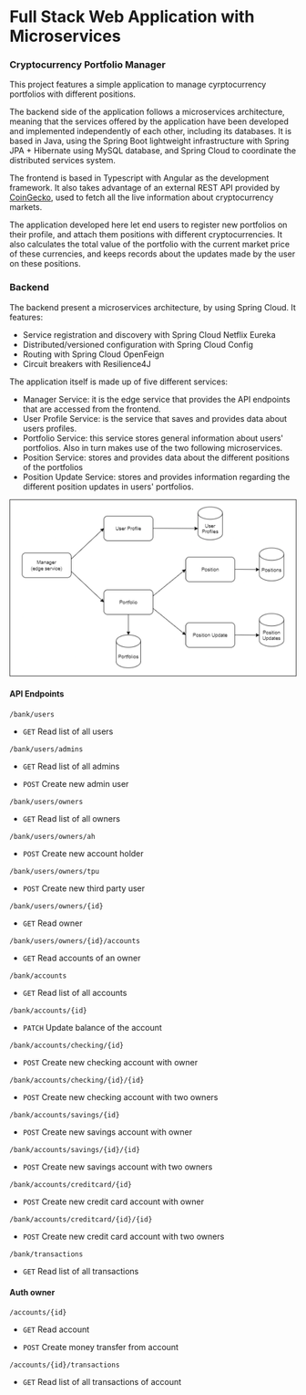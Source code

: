 # Full Stack Web Application with Microservices
### Cryptocurrency Portfolio Manager

This project features a simple application to manage cyrptocurrency portfolios with different positions.

The backend side of the application follows a microservices architecture, meaning that the services offered by the application have been developed and implemented independently of each other, including its databases. It is based in Java, using the Spring Boot lightweight infrastructure with Spring JPA + Hibernate using MySQL database, and Spring Cloud to coordinate the distributed services system.

The frontend is based in Typescript with Angular as the development framework.
It also takes advantage of an external REST API provided by [CoinGecko](https://www.coingecko.com/es/api), used to fetch all the live information about cryptocurrency markets.

The application developed here let end users to register new portfolios on their profile, and attach them positions with different cryptocurrencies. It also calculates the total value
of the portfolio with the current market price of these currencies, and keeps records about the updates made by the user on these positions.


### Backend

The backend present a microservices architecture, by using Spring Cloud. It features:

- Service registration and discovery with Spring Cloud Netflix Eureka
- Distributed/versioned configuration with Spring Cloud Config
- Routing with Spring Cloud OpenFeign
- Circuit breakers with Resilience4J

The application itself is made up of five different services:

- Manager Service: it is the edge service that provides the API endpoints that are accessed from the frontend.
- User Profile Service: is the service that saves and provides data about users profiles.
- Portfolio Service: this service stores general information about users' portfolios. Also in turn makes use of the two following microservices.
- Position Service: stores and provides data about the different positions of the portfolios
- Position Update Service: stores and provides information regarding the different position updates in users' portfolios.

![Microservices architecture](microservices.png)

 
#### API Endpoints
```
/bank/users
```
 - `GET` Read list of all users
``` 
/bank/users/admins
```
 - `GET` Read list of all admins

 - `POST` Create new admin user 
```
/bank/users/owners
```
 - `GET` Read list of all owners
 ```
/bank/users/owners/ah
``` 
 - `POST` Create new account holder
```
/bank/users/owners/tpu
``` 
 - `POST` Create new third party user
 ```
/bank/users/owners/{id}
``` 
 - `GET` Read owner
 ```
/bank/users/owners/{id}/accounts
``` 
 - `GET` Read accounts of an owner
 ```
/bank/accounts
``` 
 - `GET` Read list of all accounts
 ```
/bank/accounts/{id}
 ``` 
 - `PATCH` Update balance of the account
 ```
/bank/accounts/checking/{id}
 ``` 
 - `POST` Create new checking account with owner
 ```
/bank/accounts/checking/{id}/{id}
 ``` 
 - `POST` Create new checking account with two owners
 ```
/bank/accounts/savings/{id}
 ``` 
 - `POST` Create new savings account with owner
 ```
 /bank/accounts/savings/{id}/{id}
 ```
 - `POST` Create new savings account with two owners
 ```
 /bank/accounts/creditcard/{id}
 ```
 - `POST` Create new credit card account with owner
 ```
 /bank/accounts/creditcard/{id}/{id}
 ```
 - `POST` Create new credit card account with two owners
 ```
 /bank/transactions
 ```
 - `GET`  Read list of all transactions
 
#### Auth owner
 ``` 
 /accounts/{id}
 ``` 
 - `GET`  Read account

 - `POST` Create money transfer from account
 ```
 /accounts/{id}/transactions
 ```
 - `GET`  Read list of all transactions of account